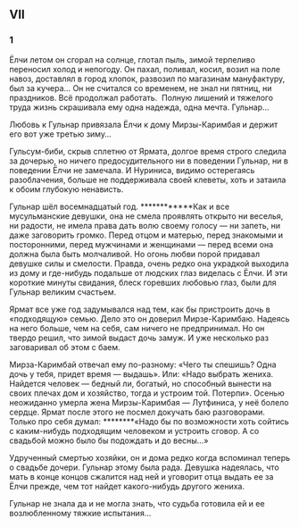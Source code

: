 ## VII

### 1

Ёлчи летом он сгорал на солнце, глотал пыль, зимой терпеливо переносил холод и непогоду.
Он пахал, поливал, косил, возил на поле навоз, доставлял в город хлопок, развозил по магазинам мануфактуру, был за кучера…
Он не считался со временем, не знал ни пятниц, ни праздников.
Всё продолжал работать. 
Полную лишений и тяжелого труда жизнь скрашивала ему одна надежда, одна мечта.
Гульнар…

Любовь к Гульнар привязала Ёлчи к дому Мирзы-Каримбая и держит его вот уже третью зиму…

Гульсум-биби, скрыв сплетню от Ярмата, долгое время строго следила за дочерью, но ничего предосудительного ни в поведении Гульнар, ни в поведении Ёлчи не замечала.
И Нуриниса, видимо остерегаясь разоблачения, больше не поддерживала своей клеветы, хоть и затаила к обоим глубокую ненависть.

Гульнар шёл восемнадцатый год.
************Как и все мусульманские девушки, она не смела проявлять открыто ни веселья, ни радости, не имела права дать волю своему голосу — ни запеть, ни даже заговорить громко.
Перед отцом и матерью, перед знакомыми и посторонними, перед мужчинами и женщинами — перед всеми она должна была быть молчаливой.
Но огонь любви порой придавал девушке силы и смелости.
Правда, очень редко она украдкой выходила из дому и где-нибудь подальше от людских глаз виделась с Ёлчи.
И эти короткие минуты свидания, блеск горевших любовью глаз, были для Гульнар великим счастьем.

Ярмат все уже год задумывался над тем, как бы пристроить дочь в «подходящую» семью.
Дело это он доверил Мирзе-Каримбаю.
Надеясь на него больше, чем на себя, сам ничего не предпринимал.
Но он твердо решил, что зимой выдаст дочь замуж.
И уже несколько раз заговаривал об этом с баем.

Мирза-Каримбай отвечал ему по-разному:
«Чего ты спешишь?
Одна дочь у тебя, придет время — выдашь».
Или:
«Надо выбрать жениха.
Найдется человек — бедный ли, богатый, но способный вынести на своих плечах дом и хозяйство, тогда и устроим той.
Потерпи».
Осенью неожиданно умерла жена Мирзы-Каримбая — Лутфиниса, у неё болело сердце.
Ярмат после этого не посмел докучать баю разговорами.
Только про себя думал:
********«Надо бы по возможности хоть сойтись с каким-нибудь подходящим человеком и устроить сговор. А со свадьбой можно было бы подождать и до весны…»

Удрученный смертью хозяйки, он и дома редко когда вспоминал теперь о свадьбе дочери.
Гульнар этому была рада.
Девушка надеялась, что мать в конце концов сжалится над ней и уговорит отца выдать ее за Ёлчи прежде, чем тот найдет какого-нибудь другого жениха.

Гульнар не знала да и не могла знать, что судьба готовила ей и ее возлюбленному тяжкие испытания…
